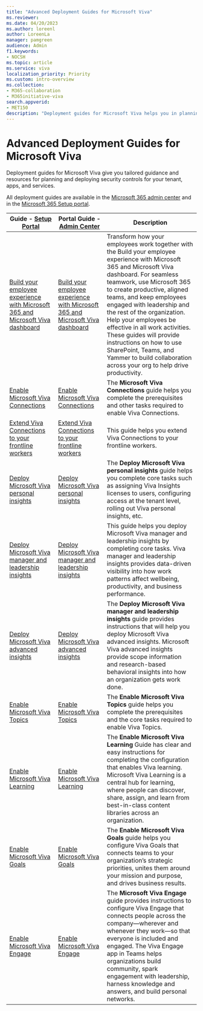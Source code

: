 ```yaml
---
title: "Advanced Deployment Guides for Microsoft Viva"
ms.reviewer:
ms.date: 04/20/2023
ms.author: loreenl
author: LoreenLa
manager: pamgreen
audience: Admin
f1.keywords:
- NOCSH
ms.topic: article
ms.service: viva
localization_priority: Priority
ms.custom: intro-overview
ms.collection:  
- M365-collaboration
- M365initiative-viva
search.appverid:
- MET150
description: "Deployment guides for Microsoft Viva helps you in planning and deploying Microsoft Viva."
---
```

# Advanced Deployment Guides for Microsoft Viva

Deployment guides for Microsoft Viva give you tailored guidance and resources for planning and deploying security controls for your tenant, apps, and services.

All deployment guides are available in the [Microsoft 365 admin center](https://go.microsoft.com/fwlink/?linkid=2224913) and in the [Microsoft 365 Setup portal](https://go.microsoft.com/fwlink/?linkid=2230646).


|**Guide - [Setup Portal](https://go.microsoft.com/fwlink/?linkid=2220880)**  | **Portal Guide - [Admin Center](https://go.microsoft.com/fwlink/?linkid=2224913)** |	Description  |
|---------|---------|---------|
|[Build your employee experience with Microsoft 365 and Microsoft Viva dashboard](https://go.microsoft.com/fwlink/?linkid=2223653)    | [Build your employee experience with Microsoft 365 and Microsoft Viva dashboard ](https://go.microsoft.com/fwlink/?linkid=2224787)       | Transform how your employees work together with the Build your employee experience with Microsoft 365 and Microsoft Viva dashboard. For seamless teamwork, use Microsoft 365 to create productive, aligned teams, and keep employees engaged with leadership and the rest of the organization. Help your employees be effective in all work activities. These guides will provide instructions on how to use SharePoint, Teams, and Yammer to build collaboration across your org to help drive productivity.        |
|[Enable Microsoft Viva Connections](https://go.microsoft.com/fwlink/?linkid=2222984)     |[Enable Microsoft Viva Connections](https://go.microsoft.com/fwlink/?linkid=2224697)         |  The **Microsoft Viva Connections** guide helps you complete the prerequisites and other tasks required to enable Viva Connections.      |
|[Extend Viva Connections to your frontline workers](https://go.microsoft.com/fwlink/?linkid=2222981)​    | [Extend Viva Connections to your frontline workers](https://go.microsoft.com/fwlink/?linkid=2224794)        |This guide helps you extend Viva Connections to your frontline workers.         |
|[Deploy Microsoft Viva personal insights](https://go.microsoft.com/fwlink/?linkid=2223069)    | [Deploy Microsoft Viva personal insights](https://go.microsoft.com/fwlink/?linkid=2224795)       | The **Deploy Microsoft Viva personal insights** guide helps you complete core tasks such as assigning Viva Insights licenses to users, configuring access at the tenant level, rolling out Viva personal insights, etc.        |
|[Deploy Microsoft Viva manager and leadership insights](https://go.microsoft.com/fwlink/?linkid=2223164)    | [Deploy Microsoft Viva manager and leadership insights](https://go.microsoft.com/fwlink/?linkid=2224824)        | This guide helps you deploy Microsoft Viva manager and leadership insights by completing core tasks. Viva manager and leadership insights provides data-driven visibility into how work patterns affect wellbeing, productivity, and business performance.        |
|[Deploy Microsoft Viva advanced insights](https://go.microsoft.com/fwlink/?linkid=2222978)    | [Deploy Microsoft Viva advanced insights](https://go.microsoft.com/fwlink/?linkid=2224698)        |The **Deploy Microsoft Viva manager and leadership insights** guide provides instructions that will help you deploy Microsoft Viva advanced insights. Microsoft Viva advanced insights provide scope information and research-based behavioral insights into how an organization gets work done.         |
|[Enable Microsoft Viva Topics](https://go.microsoft.com/fwlink/?linkid=2222986)    |[Enable Microsoft Viva Topics](https://go.microsoft.com/fwlink/?linkid=2224826)         | The **Enable Microsoft Viva Topics** guide helps you complete the prerequisites and the core tasks required to enable Viva Topics.       |
|[Enable Microsoft Viva Learning](https://go.microsoft.com/fwlink/?linkid=2223163)     |[Enable Microsoft Viva Learning](https://go.microsoft.com/fwlink/?linkid=2225000)         | The **Enable Microsoft Viva Learning** Guide has clear and easy instructions for completing the configuration that enables Viva learning. Microsoft Viva Learning is a central hub for learning, where people can discover, share, assign, and learn from best-in-class content libraries across an organization.        |
|[Enable Microsoft Viva Goals](https://go.microsoft.com/fwlink/?linkid=2222980)    | [Enable Microsoft Viva Goals](https://go.microsoft.com/fwlink/?linkid=2224796)        | The **Enable Microsoft Viva Goals** guide helps you configure Viva Goals that connects teams to your organization’s strategic priorities, unites them around your mission and purpose, and drives business results.         |
|[Enable Microsoft Viva Engage](https://go.microsoft.com/fwlink/?linkid=2223067)   |  [Enable Microsoft Viva Engage](https://go.microsoft.com/fwlink/?linkid=2224797)       | The **Microsoft Viva Engage** guide provides instructions to configure Viva Engage that connects people across the company—wherever and whenever they work—so that everyone is included and engaged. The Viva Engage app in Teams helps organizations build community, spark engagement with leadership, harness knowledge and answers, and build personal networks.        |

